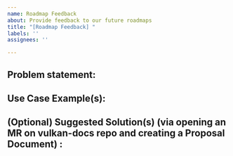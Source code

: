 ```yaml
---
name: Roadmap Feedback
about: Provide feedback to our future roadmaps
title: "[Roadmap Feedback] "
labels: ''
assignees: ''

---
```


<!--
Copyright 2018-2024 The Khronos Group Inc.

SPDX-License-Identifier: CC-BY-4.0
-->
<!-- 
The Vulkan working group would like to solicit input from the developer community on challenges that you would like to see targeted in future link:https://github.com/KhronosGroup/Vulkan-Docs/blob/main/proposals/Roadmap.adoc[Vulkan Roadmap] milestones. We’re looking for significant problems you’d like to see solved, major pain points that need addressing, improvements to streamline development, etc. This feedback will be used to both help inform the selection of existing solutions for inclusion in future Roadmap milestones, and to guide the development of new solutions.
-->

## Problem statement: 
<!-- 
Describe the problem you think should be addressed in future Vulkan roadmaps
-->

## Use Case Example(s): 
<!-- 
List use case examples that illustrate the problem
-->

## (Optional) Suggested Solution(s) (via opening an MR on vulkan-docs repo and creating a Proposal Document) : 
<!--
For legal reasons, we cannot accept technical design contributions except as PRs (which are covered by our CLA). If you want to propose a technical solution, please open a PR on link:https://github.com/KhronosGroup/Vulkan-Docs[vulkan-docs] and create a link:https://github.com/KhronosGroup/Vulkan-Docs/blob/main/proposals/template.adoc[Proposal Document] describing suggested ways the Vulkan spec could change to address the problem (requires signed CLA)
-->
